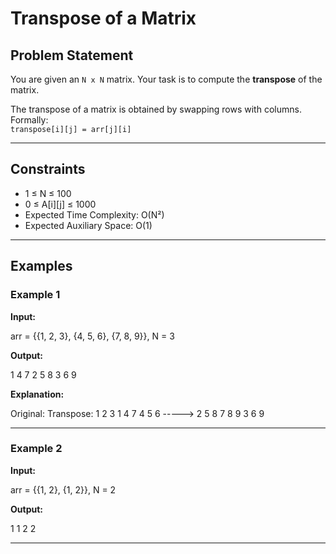# Transpose of a Matrix

## Problem Statement
You are given an `N x N` matrix. Your task is to compute the **transpose** of the matrix.  

The transpose of a matrix is obtained by swapping rows with columns.  
Formally:  
`transpose[i][j] = arr[j][i]`

---

## Constraints
- 1 ≤ N ≤ 100  
- 0 ≤ A[i][j] ≤ 1000  
- Expected Time Complexity: O(N²)  
- Expected Auxiliary Space: O(1)  

---

## Examples

### Example 1
**Input:**  

arr = {{1, 2, 3},
{4, 5, 6},
{7, 8, 9}}, N = 3


**Output:**  

1 4 7 2 5 8 3 6 9


**Explanation:**  

Original: Transpose:
1 2 3 1 4 7
4 5 6 -----> 2 5 8
7 8 9 3 6 9


---

### Example 2
**Input:**  

arr = {{1, 2},
{1, 2}}, N = 2


**Output:**  

1 1 2 2


---
